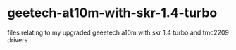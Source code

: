 # geetech-at10m-with-skr-1.4-turbo
files relating to my upgraded geeetech a10m with skr 1.4 turbo and tmc2209 drivers
